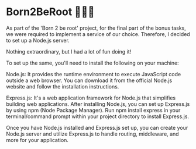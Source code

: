 # Born2BeRoot 🧑🏽‍💻
As part of the 'Born 2 be root' project, for the final part of the bonus tasks, we were required to implement a service of our choice. 
Therefore, I decided to set up a Node.js server.

Nothing extraordinary, but I had a lot of fun doing it!


To set up the same, you'll need to install the following on your machine:

Node.js: It provides the runtime environment to execute JavaScript code outside a web browser. 
You can download it from the official Node.js website and follow the installation instructions.

Express.js: It's a web application framework for Node.js that simplifies building web applications. 
After installing Node.js, you can set up Express.js by using npm (Node Package Manager).
Run npm install express in your terminal/command prompt within your project directory to install Express.js.

Once you have Node.js installed and Express.js set up, you can create your Node.js server and utilize Express.js to handle routing, middleware, and more for your application.
